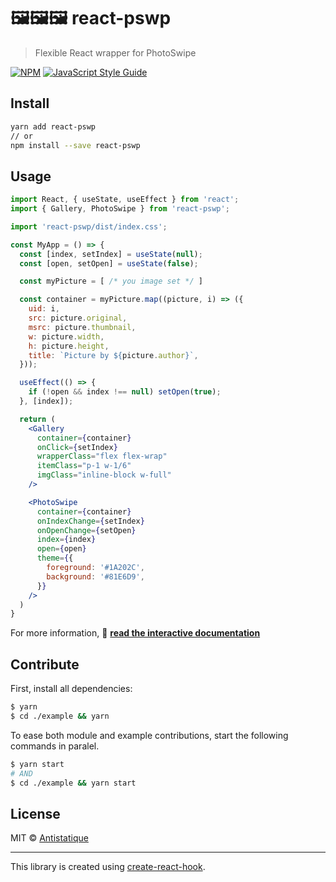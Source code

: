 # 🖼️🖼️🖼️ react-pswp

> Flexible React wrapper for PhotoSwipe

[![NPM](https://img.shields.io/npm/v/react-pswp.svg)](https://www.npmjs.com/package/react-pswp) [![JavaScript Style Guide](https://img.shields.io/badge/code_style-standard-brightgreen.svg)](https://standardjs.com)

## Install

```bash
yarn add react-pswp
// or
npm install --save react-pswp
```

## Usage

```jsx
import React, { useState, useEffect } from 'react';
import { Gallery, PhotoSwipe } from 'react-pswp';

import 'react-pswp/dist/index.css';

const MyApp = () => {
  const [index, setIndex] = useState(null);
  const [open, setOpen] = useState(false);

  const myPicture = [ /* you image set */ ]

  const container = myPicture.map((picture, i) => ({
    uid: i,
    src: picture.original,
    msrc: picture.thumbnail,
    w: picture.width,
    h: picture.height,
    title: `Picture by ${picture.author}`,
  }));

  useEffect(() => {
    if (!open && index !== null) setOpen(true);
  }, [index]);

  return (
    <Gallery
      container={container}
      onClick={setIndex}
      wrapperClass="flex flex-wrap"
      itemClass="p-1 w-1/6"
      imgClass="inline-block w-full"
    />

    <PhotoSwipe
      container={container}
      onIndexChange={setIndex}
      onOpenChange={setOpen}
      index={index}
      open={open}
      theme={{
        foreground: '#1A202C',
        background: '#81E6D9',
      }}
    />
  )
}
```

For more information, 📗 **[read the interactive documentation](https://antistatique.github.io/react-pswp)**


## Contribute

First, install all dependencies:

```bash
$ yarn
$ cd ./example && yarn
```

To ease both module and example contributions, start the following commands in paralel.

```bash
$ yarn start
# AND
$ cd ./example && yarn start
```

## License

MIT © [Antistatique](https://github.com/Antistatique)

---

This library is created using [create-react-hook](https://github.com/hermanya/create-react-hook).
